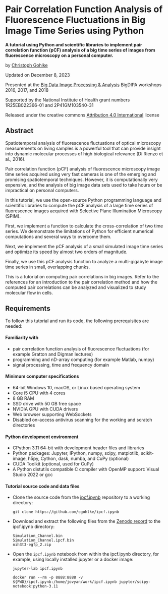 # Pair Correlation Function Analysis of Fluorescence Fluctuations in Big Image Time Series using Python

**A tutorial using Python and scientific libraries to implement pair correlation function (pCF) analysis of a big time series of images from fluorescence microscopy on a personal computer.**

by [Christoph Gohlke](https://www.cgohlke.com)

Updated on December 8, 2023

Presented at the [Big Data Image Processing & Analysis](http://bigdipa.ccbs.uci.edu/) BigDIPA workshops 2016, 2017, and 2018

Supported by the National Institute of Health grant numbers 1R25EB022366-01 and 2P41GM103540-31

Released under the creative commons [Attribution 4.0 International](https://creativecommons.org/licenses/by/4.0/) license

## Abstract

Spatiotemporal analysis of fluorescence fluctuations of optical microscopy measurements on living samples is a powerful tool that can provide insight into dynamic molecular processes of high biological relevance (Di Rienzo et al., 2016).

Pair correlation function (pCF) analysis of fluorescence microscopy image time series acquired using very fast cameras is one of the emerging and promising spatiotemporal techniques. However, it is computationally very expensive, and the analysis of big image data sets used to take hours or be impractical on personal computers.

In this tutorial, we use the open-source Python programming language and scientific libraries to compute the pCF analysis of a large time series of fluorescence images acquired with Selective Plane Illumination Microscopy (SPIM).

First, we implement a function to calculate the cross-correlation of two time series. We demonstrate the limitations of Python for efficient numerical computations and several ways to overcome them.

Next, we implement the pCF analysis of a small simulated image time series and optimize its speed by almost two orders of magnitude.

Finally, we use this pCF analysis function to analyze a multi-gigabyte image time series in small, overlapping chunks.

This is a tutorial on computing pair correlations in big images. Refer to the references for an introduction to the pair correlation method and how the computed pair correlations can be analyzed and visualized to study molecular flow in cells.

## Requirements

To follow this tutorial and run its code, the following prerequisites are needed:

#### Familiarity with

* pair correlation function analysis of fluorescence fluctuations (for example Gratton and Digman lectures)
* programming and nD-array computing (for example Matlab, numpy)
* signal processing, time and frequency domain

#### Minimum computer specifications

* 64-bit Windows 10, macOS, or Linux based operating system
* Core i5 CPU with 4 cores
* 8 GB RAM
* SSD drive with 50 GB free space
* NVIDIA GPU with CUDA drivers
* Web browser supporting WebSockets
* Disabled on-access antivirus scanning for the working and scratch directories

#### Python development environment

* CPython 3.11 64-bit with development header files and libraries
* Python packages: Jupyter, IPython, numpy, scipy, matplotlib, scikit-image, h5py, Cython, dask, numba, and CuPy (optional)
* CUDA Toolkit (optional, used for CuPy)
* A Python distutils compatible C compiler with OpenMP support: Visual Studio 2022 or gcc

#### Tutorial source code and data files

* Clone the source code from the [ipcf.ipynb](https://github.com/cgohlke/ipcf.ipynb) repository to a working directory:

      git clone https://github.com/cgohlke/ipcf.ipynb

* Download and extract the following files from the [Zenodo record](https://zenodo.org/records/10289676) to the ipcf.ipynb directory:

      Simulation_Channel.bin
      Simulation_Channel.ipcf.bin
      nih3t3-egfp_2.zip

* Open the `ipcf.ipynb` notebook from within the ipcf.ipynb directory, for example, using locally installed jupyter or a docker image:

      jupyter-lab ipcf.ipynb
      
      docker run --rm -p 8888:8888 -v ${PWD}/ipcf.ipynb:/home/jovyan/work/ipcf.ipynb jupyter/scipy-notebook:python-3.11
